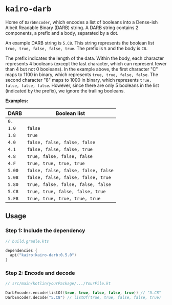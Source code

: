 # `kairo-darb`

Home of `DarbEncoder`, which encodes a list of booleans into a Dense-ish Albeit Readable Binary (DARB) string.
A DARB string contains 2 components, a prefix and a body, separated by a dot.

An example DARB string is `5.C8`.
This string represents the boolean list `true, true, false, false, true`.
The prefix is `5` and the body is `C8`.

The prefix indicates the length of the data.
Within the body, each character represents 4 booleans
(except the last character, which can represent fewer than 4 but not 0 booleans).
In the example above, the first character "C" maps to 1100 in binary, which represents `true, true, false, false`.
The second character "8" maps to 1000 in binary, which represents `true, false, false, false`.
However, since there are only 5 booleans in the list (indicated by the prefix), we ignore the trailing booleans.

**Examples:**

| DARB   | Boolean list                        |
|--------|-------------------------------------|
| `0.`   |                                     |
| `1.0`  | `false`                             |
| `1.8`  | `true`                              |
| `4.0`  | `false, false, false, false`        |
| `4.1`  | `false, false, false, true`         |
| `4.8`  | `true, false, false, false`         |
| `4.F`  | `true, true, true, true`            |
| `5.00` | `false, false, false, false, false` |
| `5.08` | `false, false, false, false, true`  |
| `5.80` | `true, false, false, false, false`  |
| `5.C8` | `true, true, false, false, true`    |
| `5.F8` | `true, true, true, true, true`      |

## Usage

### Step 1: Include the dependency

```kotlin
// build.gradle.kts

dependencies {
  api("kairo:kairo-darb:0.5.0")
}
```

### Step 2: Encode and decode

```kotlin
// src/main/kotlin/yourPackage/.../YourFile.kt

DarbEncoder.encode(listOf(true, true, false, false, true)) // "5.C8"
DarbEncoder.decode("5.C8") // listOf(true, true, false, false, true)
```
